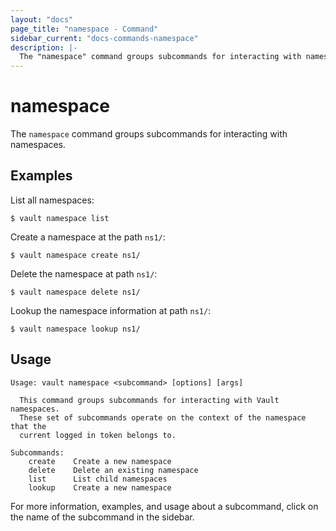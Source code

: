 ```yaml
---
layout: "docs"
page_title: "namespace - Command"
sidebar_current: "docs-commands-namespace"
description: |-
  The "namespace" command groups subcommands for interacting with namespaces.
---
```


# namespace

The `namespace` command groups subcommands for interacting with namespaces.

## Examples

List all namespaces:

```text
$ vault namespace list
```

Create a namespace at the path `ns1/`:

```text
$ vault namespace create ns1/
```

Delete the namespace at path `ns1/`:

```text
$ vault namespace delete ns1/
```

Lookup the namespace information at path `ns1/`:

```text
$ vault namespace lookup ns1/
```

## Usage

```text
Usage: vault namespace <subcommand> [options] [args]

  This command groups subcommands for interacting with Vault namespaces.
  These set of subcommands operate on the context of the namespace that the
  current logged in token belongs to.

Subcommands:
    create    Create a new namespace
    delete    Delete an existing namespace
    list      List child namespaces
    lookup    Create a new namespace
```

For more information, examples, and usage about a subcommand, click on the name
of the subcommand in the sidebar.
